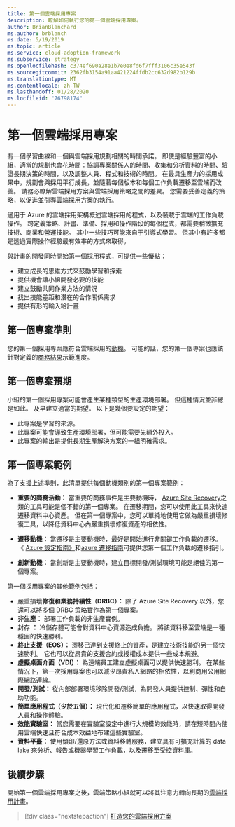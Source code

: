 ```yaml
---
title: 第一個雲端採用專案
description: 瞭解如何執行您的第一個雲端採用專案。
author: BrianBlanchard
ms.author: brblanch
ms.date: 5/19/2019
ms.topic: article
ms.service: cloud-adoption-framework
ms.subservice: strategy
ms.openlocfilehash: c374ef690a28e1b7e0e8fd6f7fff3106c35e543f
ms.sourcegitcommit: 2362fb3154a91aa421224ffdb2cc632d982b129b
ms.translationtype: MT
ms.contentlocale: zh-TW
ms.lasthandoff: 01/28/2020
ms.locfileid: "76798174"
---
```

<!-- markdownlint-disable MD026 -->

# <a name="first-cloud-adoption-project"></a>第一個雲端採用專案

有一個學習曲線和一個與雲端採用規劃相關的時間承諾。 即使是經驗豐富的小組，適當的規劃也會花時間：協調專案關係人的時間、收集和分析資料的時間、驗證長期決策的時間，以及調整人員、程式和技術的時間。 在最具生產力的採用成果中，規劃會與採用平行成長，並隨著每個版本和每個工作負載遷移至雲端而改善。 請務必瞭解雲端採用方案與雲端採用策略之間的差異。 您需要妥善定義的策略，以促進並引導雲端採用方案的執行。

適用于 Azure 的雲端採用架構概述雲端採用的程式，以及裝載于雲端的工作負載操作。 跨定義策略、計畫、準備、採用和操作階段的每個程式，都需要稍微擴充技術、商業和營運技能。 其中一些技巧可能來自于引導式學習。 但其中有許多都是透過實際操作經驗最有效率的方式來取得。

與計畫的開發同時開始第一個採用程式，可提供一些優點：

- 建立成長的思維方式來鼓勵學習和探索
- 提供機會讓小組開發必要的技能
- 建立鼓勵共同作業方法的情況
- 找出技能差距和潛在的合作關係需求
- 提供有形的輸入給計畫

## <a name="first-project-criteria"></a>第一個專案準則

您的第一個採用專案應符合雲端採用的[動機](./motivations.md)。 可能的話，您的第一個專案也應該針對定義的[商務結果](./business-outcomes/business-outcome-template.md)示範進度。

## <a name="first-project-expectations"></a>第一個專案預期

小組的第一個採用專案可能會產生某種類型的生產環境部署。 但這種情況並非總是如此。 及早建立適當的期望。 以下是幾個要設定的期望：

- 此專案是學習的來源。
- 此專案可能會導致生產環境部署，但可能需要先額外投入。
- 此專案的輸出是提供長期生產解決方案的一組明確需求。

## <a name="first-project-examples"></a>第一個專案範例

為了支援上述準則，此清單提供每個動機類別的第一個專案範例：

- **重要的商務活動：** 當重要的商務事件是主要動機時， [Azure Site Recovery](../migrate/azure-migration-guide/migrate.md?tabs=Tools#azure-site-recovery)之類的工具可能是個不錯的第一個專案。 在遷移期間，您可以使用此工具來快速遷移資料中心資產。 但在第一個專案中，您可以單純地使用它做為嚴重損壞修復工具，以降低資料中心內嚴重損壞修復資產的相依性。

- **遷移動機：** 當遷移是主要動機時，最好是開始進行非關鍵工作負載的遷移。 《 [Azure 設定指南》](../ready/azure-setup-guide/index.md)和[azure 遷移指南](../migrate/azure-migration-guide/index.md)可提供您第一個工作負載的遷移指引。

- **創新動機：** 當創新是主要動機時，建立目標開發/測試環境可能是絕佳的第一個專案。

第一個採用專案的其他範例包括：

- 嚴重損壞**修復和業務持續性（DRBC）：** 除了 Azure Site Recovery 以外，您還可以將多個 DRBC 策略實作為第一個專案。
- **非生產：** 部署工作負載的非生產實例。
- 封存 **：** 冷儲存體可能會對資料中心資源造成負擔。 將該資料移至雲端是一種穩固的快速勝利。
- **終止支援（EOS）：** 遷移已達到支援終止的資產，是建立技術技能的另一個快速勝利。 它也可以從昂貴的支援合約或授權成本提供一些成本規避。
- **虛擬桌面介面（VDI）：** 為遠端員工建立虛擬桌面可以提供快速勝利。 在某些情況下，第一次採用專案也可以減少昂貴私人網路的相依性，以利商用公用網際網路連線。
- **開發/測試：** 從內部部署環境移除開發/測試，為開發人員提供控制、彈性和自助功能。
- **簡單應用程式（少於五個）：** 現代化和遷移簡單的應用程式，以快速取得開發人員和操作體驗。
- **效能實驗室：** 當您需要在實驗室設定中進行大規模的效能時，請在短時間內使用雲端快速且符合成本效益地布建這些實驗室。
- **資料平臺：** 使用傾印/還原方法或資料移轉服務，建立具有可擴充計算的 data lake 來分析、報告或機器學習工作負載，以及遷移至受控資料庫。

## <a name="next-steps"></a>後續步驟

開始第一個雲端採用專案之後，雲端策略小組就可以將其注意力轉向長期的[雲端採用計畫](../plan/index.md)。

> [!div class="nextstepaction"]
> [打造您的雲端採用方案](../plan/index.md)
